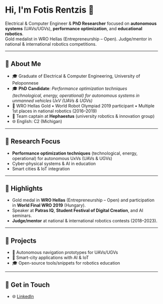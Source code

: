 # Hi, I'm Fotis Rentzis 👋

Electrical & Computer Engineer & **PhD Researcher** focused on **autonomous systems** (UAVs/UGVs), **performance optimization**, and **educational robotics**.  
Gold medalist in WRO Hellas (Entrepreneurship – Open). Judge/mentor in national & international robotics competitions.

---

## 🔹 About Me
- 🎓 Graduate of Electrical & Computer Engineering, University of Peloponnese  
- 🎓 **PhD Candidate**: *Performance optimization techniques (technological, energy, operational) for autonomous systems in unmanned vehicles UxV (UAVs & UGVs)*  
- 🏅 WRO Hellas Gold • World Robot Olympiad 2019 participant • Multiple 1st places in national robotics (2016–2019)  
- 🤝 Team captain at **Hephaestus** (university robotics & innovation group)  
- 🌐 English: C2 (Michigan)

---

## 🔹 Research Focus
- **Performance optimization techniques** (technological, energy, operational) for autonomous UxVs (UAVs & UGVs)  
- Cyber-physical systems & AI in education  
- Smart cities & IoT integration  

---

## 🔹 Highlights
- Gold medal in **WRO Hellas** (Entrepreneurship – Open) and participation in **World Final WRO 2019** (Hungary).  
- Speaker at **Patras IQ**, **Student Festival of Digital Creation**, and AI seminars.  
- **Judge/mentor** at national & international robotics contests (2018–2023).  

---

## 🔹 Projects
- 🤖 Autonomous navigation prototypes for UAVs/UGVs  
- 🌆 Smart-city applications with AI & IoT  
- 🎓 Open-source tools/snippets for robotics education  

---

## 🔹 Get in Touch
- 🌐 [LinkedIn](https://www.linkedin.com) 


